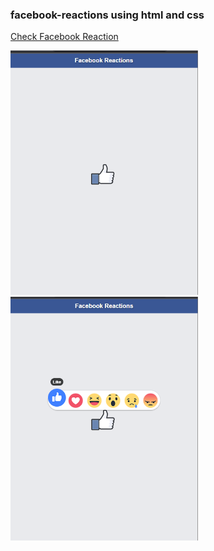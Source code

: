 ### facebook-reactions using html and css
[Check Facebook Reaction](https://deepangshi.github.io/facebook-reactions/)

<img align ="left " width="300" src="https://github.com/Deepangshi/facebook-reactions/blob/main/icons/firstview.png" />

<img align ="left " width="300" src="https://github.com/Deepangshi/facebook-reactions/blob/main/icons/secondview.png" />


